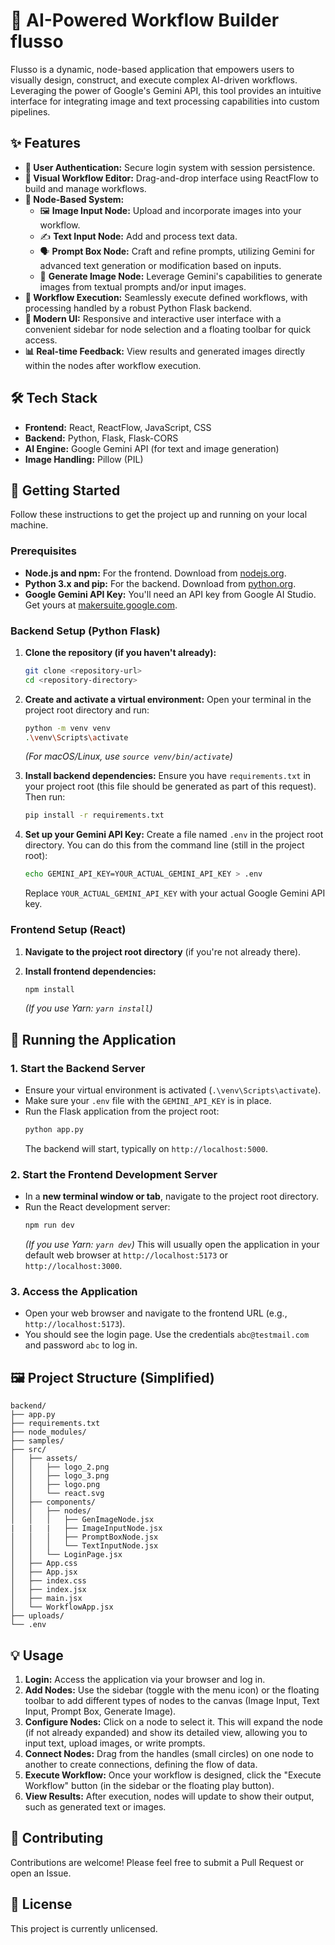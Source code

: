 # 🐲 AI-Powered Workflow Builder  flusso

Flusso is a dynamic, node-based application that empowers users to visually design, construct, and execute complex AI-driven workflows. Leveraging the power of Google's Gemini API, this tool provides an intuitive interface for integrating image and text processing capabilities into custom pipelines.

## ✨ Features

*   **🔐 User Authentication:** Secure login system with session persistence.
*   **🎨 Visual Workflow Editor:** Drag-and-drop interface using ReactFlow to build and manage workflows.
*   **🧱 Node-Based System:**
    *   🖼️ **Image Input Node:** Upload and incorporate images into your workflow.
    *   ✍️ **Text Input Node:** Add and process text data.
    *   🗣️ **Prompt Box Node:** Craft and refine prompts, utilizing Gemini for advanced text generation or modification based on inputs.
    *   🧠 **Generate Image Node:** Leverage Gemini's capabilities to generate images from textual prompts and/or input images.
*   **🚀 Workflow Execution:** Seamlessly execute defined workflows, with processing handled by a robust Python Flask backend.
*   **💅 Modern UI:** Responsive and interactive user interface with a convenient sidebar for node selection and a floating toolbar for quick access.
*   **📊 Real-time Feedback:** View results and generated images directly within the nodes after workflow execution.

## 🛠️ Tech Stack

*   **Frontend:** React, ReactFlow, JavaScript, CSS
*   **Backend:** Python, Flask, Flask-CORS
*   **AI Engine:** Google Gemini API (for text and image generation)
*   **Image Handling:** Pillow (PIL)

## 🚀 Getting Started

Follow these instructions to get the project up and running on your local machine.

### Prerequisites

*   **Node.js and npm:** For the frontend. Download from [nodejs.org](https://nodejs.org/).
*   **Python 3.x and pip:** For the backend. Download from [python.org](https://python.org/).
*   **Google Gemini API Key:** You'll need an API key from Google AI Studio. Get yours at [makersuite.google.com](https://makersuite.google.com/).

### Backend Setup (Python Flask)

1.  **Clone the repository (if you haven't already):**
    ```bash
    git clone <repository-url>
    cd <repository-directory>
    ```

2.  **Create and activate a virtual environment:**
    Open your terminal in the project root directory and run:
    ```bash
    python -m venv venv
    .\venv\Scripts\activate
    ```
    *(For macOS/Linux, use `source venv/bin/activate`)*

3.  **Install backend dependencies:**
    Ensure you have `requirements.txt` in your project root (this file should be generated as part of this request). Then run:
    ```bash
    pip install -r requirements.txt
    ```

4.  **Set up your Gemini API Key:**
    Create a file named `.env` in the project root directory. You can do this from the command line (still in the project root):
    ```bash
    echo GEMINI_API_KEY=YOUR_ACTUAL_GEMINI_API_KEY > .env
    ```
    Replace `YOUR_ACTUAL_GEMINI_API_KEY` with your actual Google Gemini API key.

### Frontend Setup (React)

1.  **Navigate to the project root directory** (if you're not already there).

2.  **Install frontend dependencies:**
    ```bash
    npm install
    ```
    *(If you use Yarn: `yarn install`)*

## 🔧 Running the Application

### 1. Start the Backend Server

*   Ensure your virtual environment is activated (`.\venv\Scripts\activate`).
*   Make sure your `.env` file with the `GEMINI_API_KEY` is in place.
*   Run the Flask application from the project root:
    ```bash
    python app.py
    ```
    The backend will start, typically on `http://localhost:5000`.

### 2. Start the Frontend Development Server

*   In a **new terminal window or tab**, navigate to the project root directory.
*   Run the React development server:
    ```bash
    npm run dev
    ```
    *(If you use Yarn: `yarn dev`)*
    This will usually open the application in your default web browser at `http://localhost:5173` or `http://localhost:3000`.

### 3. Access the Application

*   Open your web browser and navigate to the frontend URL (e.g., `http://localhost:5173`).
*   You should see the login page. Use the credentials `abc@testmail.com` and password `abc` to log in.

## 🖼️ Project Structure (Simplified)

```
backend/
├── app.py
├── requirements.txt
├── node_modules/
├── samples/
├── src/
│   ├── assets/
│   │   ├── logo_2.png
│   │   ├── logo_3.png
│   │   ├── logo.png
│   │   └── react.svg
│   ├── components/
│   │   ├── nodes/
│   │   │   ├── GenImageNode.jsx
|   |   |   ├── ImageInputNode.jsx
│   │   │   ├── PromptBoxNode.jsx
│   │   │   └── TextInputNode.jsx
│   │   └── LoginPage.jsx
│   ├── App.css
│   ├── App.jsx
│   ├── index.css
│   ├── index.jsx
│   ├── main.jsx
│   └── WorkflowApp.jsx
├── uploads/
└── .env

```

## 💡 Usage

1.  **Login:** Access the application via your browser and log in.
2.  **Add Nodes:** Use the sidebar (toggle with the menu icon) or the floating toolbar to add different types of nodes to the canvas (Image Input, Text Input, Prompt Box, Generate Image).
3.  **Configure Nodes:** Click on a node to select it. This will expand the node (if not already expanded) and show its detailed view, allowing you to input text, upload images, or write prompts.
4.  **Connect Nodes:** Drag from the handles (small circles) on one node to another to create connections, defining the flow of data.
5.  **Execute Workflow:** Once your workflow is designed, click the "Execute Workflow" button (in the sidebar or the floating play button).
6.  **View Results:** After execution, nodes will update to show their output, such as generated text or images.

## 🤝 Contributing

Contributions are welcome! Please feel free to submit a Pull Request or open an Issue.

## 📜 License

This project is currently unlicensed.
